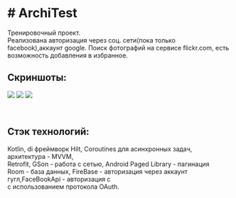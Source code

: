 <h1># ArchiTest</h1>
Тренировочный проект.<br> Реализована авторизация через соц. сети(пока только facebook),аккаунт google.
Поиск фотографий на сервисе flickr.com, есть возможность добавления в избранное.
<h2>Скриншоты:</h2/<br>
  <p>
  <image src="search_photo.png"> <image src="login_fragment.png"> <image src="facebook_login.png"> 
    </p>
     <br>
  <h2>Стэк технологий:<br></h2>
Kotlin, di фреймворк Hilt, Coroutines для асинхронных задач, архитектура - MVVM,
<br>
Retrofit, GSon - работа с сетью, Android Paged Library - пагинация
<br>
Room - база данных, FireBase - авторизация через аккаунт гугл,FaceBookApi - авторизация с<br>
с использованием протокола OAuth.
